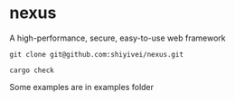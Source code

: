 # nexus

A high-performance, secure, easy-to-use web framework

```
git clone git@github.com:shiyivei/nexus.git
```

```
cargo check
```

Some examples are in examples folder

